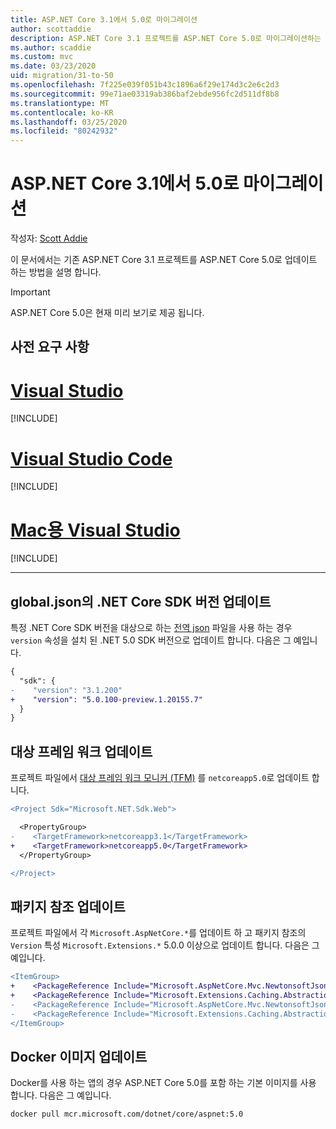 ```yaml
---
title: ASP.NET Core 3.1에서 5.0로 마이그레이션
author: scottaddie
description: ASP.NET Core 3.1 프로젝트를 ASP.NET Core 5.0로 마이그레이션하는 방법에 대해 알아봅니다.
ms.author: scaddie
ms.custom: mvc
ms.date: 03/23/2020
uid: migration/31-to-50
ms.openlocfilehash: 7f225e039f051b43c1896a6f29e174d3c2e6c2d3
ms.sourcegitcommit: 99e71ae03319ab386baf2ebde956fc2d511df8b8
ms.translationtype: MT
ms.contentlocale: ko-KR
ms.lasthandoff: 03/25/2020
ms.locfileid: "80242932"
---
```

# <a name="migrate-from-aspnet-core-31-to-50"></a>ASP.NET Core 3.1에서 5.0로 마이그레이션

작성자: [Scott Addie](https://github.com/scottaddie)

이 문서에서는 기존 ASP.NET Core 3.1 프로젝트를 ASP.NET Core 5.0로 업데이트 하는 방법을 설명 합니다.

> [!IMPORTANT]
> ASP.NET Core 5.0은 현재 미리 보기로 제공 됩니다.

## <a name="prerequisites"></a>사전 요구 사항

# <a name="visual-studio"></a>[Visual Studio](#tab/visual-studio)

[!INCLUDE[](~/includes/net-core-prereqs-vs-5.0.md)]

# <a name="visual-studio-code"></a>[Visual Studio Code](#tab/visual-studio-code)

[!INCLUDE[](~/includes/net-core-prereqs-vsc-5.0.md)]

# <a name="visual-studio-for-mac"></a>[Mac용 Visual Studio](#tab/visual-studio-mac)

[!INCLUDE[](~/includes/net-core-prereqs-mac-5.0.md)]

---

## <a name="update-net-core-sdk-version-in-globaljson"></a>global.json의 .NET Core SDK 버전 업데이트

특정 .NET Core SDK 버전을 대상으로 하는 [전역 json](/dotnet/core/tools/global-json) 파일을 사용 하는 경우 `version` 속성을 설치 된 .NET 5.0 SDK 버전으로 업데이트 합니다. 다음은 그 예입니다.

```diff
{
  "sdk": {
-    "version": "3.1.200"
+    "version": "5.0.100-preview.1.20155.7"
  }
}
```

## <a name="update-the-target-framework"></a>대상 프레임 워크 업데이트

프로젝트 파일에서 [대상 프레임 워크 모니커 (TFM)](/dotnet/standard/frameworks) 를 `netcoreapp5.0`로 업데이트 합니다.

```diff
<Project Sdk="Microsoft.NET.Sdk.Web">

  <PropertyGroup>
-    <TargetFramework>netcoreapp3.1</TargetFramework>
+    <TargetFramework>netcoreapp5.0</TargetFramework>
  </PropertyGroup>

</Project>
```

## <a name="update-package-references"></a>패키지 참조 업데이트

프로젝트 파일에서 각 `Microsoft.AspNetCore.*`를 업데이트 하 고 패키지 참조의 `Version` 특성 `Microsoft.Extensions.*` 5.0.0 이상으로 업데이트 합니다. 다음은 그 예입니다.

```diff
<ItemGroup>
+    <PackageReference Include="Microsoft.AspNetCore.Mvc.NewtonsoftJson" Version="3.1.2" />
+    <PackageReference Include="Microsoft.Extensions.Caching.Abstractions" Version="3.1.2" />
-    <PackageReference Include="Microsoft.AspNetCore.Mvc.NewtonsoftJson" Version="5.0.0-preview.1.20124.5" />
-    <PackageReference Include="Microsoft.Extensions.Caching.Abstractions" Version="5.0.0-preview.1.20120.4" />
</ItemGroup>
```

## <a name="update-docker-images"></a>Docker 이미지 업데이트

Docker를 사용 하는 앱의 경우 ASP.NET Core 5.0를 포함 하는 기본 이미지를 사용 합니다. 다음은 그 예입니다.

```bash
docker pull mcr.microsoft.com/dotnet/core/aspnet:5.0
```

<!-- uncomment after the breaking changes have been published -->
<!-- ## Review breaking changes

Review 3.1-to-5.0 breaking changes across .NET Core, ASP.NET Core, and Entity Framework Core at [Breaking changes for migration from version 3.1 to 5.0](/dotnet/core/compatibility/3.1-5.0). -->
